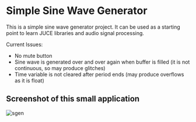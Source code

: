 # Simple Sine Wave Generator
This is a simple sine wave generator project. It can be used as a starting point to learn JUCE libraries and audio signal processing.

Current Issues:
* No mute button
* Sine wave is generated over and over again when buffer is filled (it is not continuous, so may produce glitches)
* Time variable is not cleared after period ends (may produce overflows as it is float)

## Screenshot of this small application

![sgen](https://cloud.githubusercontent.com/assets/2100323/17632952/bc8e440e-60d3-11e6-851c-abef9c71d85e.PNG)

